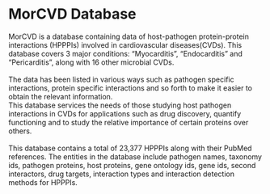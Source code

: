 # MorCVD Database
MorCVD is a database containing data of host-pathogen protein-protein interactions (HPPPIs) involved in cardiovascular diseases(CVDs).
This database covers 3 major conditions: “Myocarditis”, “Endocarditis” and “Pericarditis”, along with 16 other microbial CVDs.<br />
<br />
The data has been listed in various ways such as pathogen specific interactions, protein specific interactions and so forth to make it easier to obtain the relevant information.<br />
This database services the needs of those studying host pathogen interactions in CVDs for applications such as drug discovery, quantify functioning and to study the relative importance of certain proteins over others.<br />
<br />
This database contains a total of 23,377 HPPPIs along with their PubMed references. The entities in the database include pathogen names, taxonomy ids, pathogen proteins, host proteins, gene ontology ids, gene ids, second interactors, drug targets, interaction types and interaction detection methods for HPPPIs.
